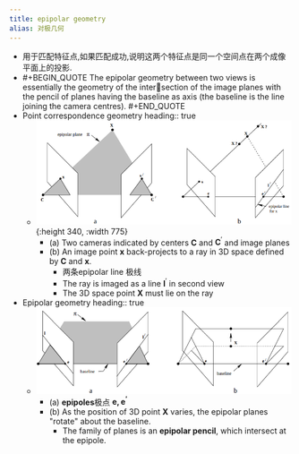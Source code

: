```yaml
---
title: epipolar geometry
alias: 对极几何
---
```


- 用于匹配特征点,如果匹配成功,说明这两个特征点是同一个空间点在两个成像平面上的投影.
-
  #+BEGIN_QUOTE
  The epipolar geometry between two views is essentially the geometry of the intersection of the image planes with the pencil of planes having the baseline as axis 
  (the baseline is the line joining the camera centres). 
  #+END_QUOTE
- Point correspondence geometry
  heading:: true
    - ![image.png](/assets/pages_epipolar_geometry_1612509591157_0.png){:height 340, :width 775}
        - (a) Two cameras indicated by centers $\mathbf{C}$ and $\mathbf{C}^{\prime}$ and image planes
        - (b) An image point $\mathbf{x}$ back-projects to a ray in 3D space defined by $\mathbf{C}$ and $\mathbf{x}$.
            - 两条epipolar line 极线
            - The ray is imaged as a line $\mathbf{l}^{\prime}$ in second view
            - The 3D space point $\mathbf{X}$ must lie on the ray
- Epipolar geometry
  heading:: true
    - ![image.png](/assets/pages_epipolar_geometry_1612509853623_0.png)
        - (a) **epipoles**极点 $\mathbf{e,e^{\prime}}$
        - (b) As the position of 3D point $\mathbf{X}$ varies, the epipolar planes "rotate" about the baseline.
            - The family of planes is an **epipolar pencil**, which intersect at the epipole.